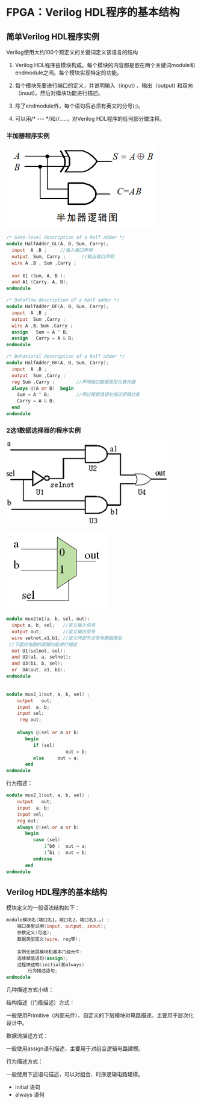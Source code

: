 # FPGA：Verilog HDL程序的基本结构

## 简单Verilog HDL程序实例

Verilog使用大约100个预定义的关键词定义该语言的结构

1. Verilog HDL程序由模块构成。每个模块的内容都是嵌在两个关键词module和endmodule之间。每个模块实现特定的功能。

2. 每个模块先要进行端口的定义，并说明输入（input) 、输出（output) 和双向（inout)，然后对模块功能进行描述。

3. 除了endmodule外，每个语句后必须有英文的分号(;)。

4. 可以用/* --- */和//…..，对Verilog HDL程序的任何部分做注释。

### 半加器程序实例

![](https://raw.githubusercontent.com/timerring/picgo/master/picbed/image-20230125094944033.png)

```verilog
/* Gate-level description of a half adder */
module HalfAdder_GL(A, B, Sum, Carry);
  input  A ,B ;		//输入端口声明
  output  Sum, Carry ;      //输出端口声明
  wire A ,B , Sum ,Carry ; 
  
  xor X1 (Sum, A, B );
  and A1 (Carry, A, B);  
endmodule
```

```verilog
/* Dataflow description of a half adder */
module HalfAdder_DF(A, B, Sum, Carry);
  input  A ,B ;	 	 
  output  Sum ,Carry ; 
  wire A ,B，Sum ,Carry ; 
  assign   Sum = A ^ B; 
  assign   Carry = A & B; 
endmodule
```

```verilog
/* Behavioral description of a half adder */
module HalfAdder_BH(A, B, Sum, Carry);
  input  A ,B ;	 	  
  output  Sum ,Carry ; 
  reg Sum ,Carry ;        //声明端口数据类型为寄存器
  always @(A or B)  begin
	Sum = A ^ B;	      //用过程赋值语句描述逻辑功能
	Carry = A & B;
  end
endmodule
```

### 2选1数据选择器的程序实例

![](https://raw.githubusercontent.com/timerring/picgo/master/picbed/image-20230125095030979.png)

![](https://raw.githubusercontent.com/timerring/picgo/master/picbed/image-20230125095104680.png)

```verilog
module mux2to1(a, b, sel, out);
  input a, b, sel;   //定义输入信号
  output out;        //定义输出信号
  wire selnot,a1,b1; //定义内部节点信号数据类型
 //下面对电路的逻辑功能进行描述
  not U1(selnot, sel);
  and U2(a1, a, selnot);
  and U3(b1, b, sel);
  or  U4(out, a1, b1); 
endmodule
```

```verilog

module mux2_1(out, a, b, sel) ;
    output   out;
    input  a, b;
    input sel;
     reg out;

    always @(sel or a or b)
       begin
          if (sel) 
                      out = b;
          else     out = a;
       end
endmodule
```

行为描述：

```verilog
module mux2_1(out, a, b, sel) ;
    output   out;
    input  a, b;
    input sel;
    reg out;
    always @(sel or a or b)
       begin
          case (sel)
              1’b0 :  out = a;
              1’b1 :  out = b;
          endcase
       end
endmodule
```



## Verilog HDL程序的基本结构

模块定义的一般语法结构如下：

```verilog
module模块名(端口名1，端口名2，端口名3,…) ;
	端口类型说明(input, output, inout);
	参数定义(可选);
	数据类型定义(wire, reg等);

	实例化低层模块和基本门级元件;
	连续赋值语句(assign);
	过程块结构(initial和always)
		行为描述语句;
endmodule
```

几种描述方式小结：

结构描述（门级描述）方式：

一般使用Primitive（内部元件）、自定义的下层模块对电路描述。主要用于层次化设计中。

数据流描述方式：

一般使用assign语句描述，主要用于对组合逻辑电路建模。

行为描述方式：

一般使用下述语句描述，可以对组合、时序逻辑电路建模。

+ initial 语句
+ always 语句